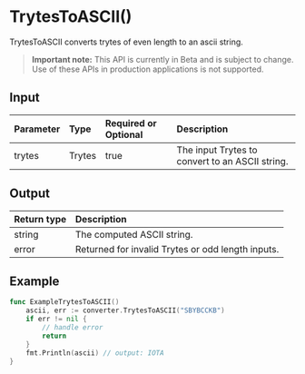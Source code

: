 # TrytesToASCII()
TrytesToASCII converts trytes of even length to an ascii string.
> **Important note:** This API is currently in Beta and is subject to change. Use of these APIs in production applications is not supported.


## Input

| Parameter       | Type | Required or Optional | Description |
|:---------------|:--------|:--------| :--------|
| trytes | Trytes | true | The input Trytes to convert to an ASCII string.  |




## Output

| Return type     | Description |
|:---------------|:--------|
| string | The computed ASCII string. |
| error | Returned for invalid Trytes or odd length inputs. |




## Example

```go
func ExampleTrytesToASCII() 
	ascii, err := converter.TrytesToASCII("SBYBCCKB")
	if err != nil {
		// handle error
		return
	}
	fmt.Println(ascii) // output: IOTA
}

```
